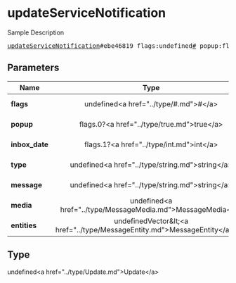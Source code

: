 # updateServiceNotification

Sample Description

<pre>
<a href="../constructor/updateServiceNotification.md">updateServiceNotification</a>#ebe46819 flags:undefined<a href="../type/#.md">#</a> popup:flags.0?<a href="../type/true.md">true</a> inbox_date:flags.1?<a href="../type/int.md">int</a> type:undefined<a href="../type/string.md">string</a> message:undefined<a href="../type/string.md">string</a> media:undefined<a href="../type/MessageMedia.md">MessageMedia</a> entities:undefinedVector&lt;<a href="../type/MessageEntity.md">MessageEntity</a>&gt; = undefined<a href="../type/Update.md">Update</a>;
</pre>

## Parameters

| Name | Type | Description |
|------|:----:|-------------|
| **flags** | undefined&lt;a href=&#34;../type/#.md&#34;&gt;#&lt;/a&gt; | Param description |
| **popup** | flags.0?&lt;a href=&#34;../type/true.md&#34;&gt;true&lt;/a&gt; | Param description |
| **inbox_date** | flags.1?&lt;a href=&#34;../type/int.md&#34;&gt;int&lt;/a&gt; | Param description |
| **type** | undefined&lt;a href=&#34;../type/string.md&#34;&gt;string&lt;/a&gt; | Param description |
| **message** | undefined&lt;a href=&#34;../type/string.md&#34;&gt;string&lt;/a&gt; | Param description |
| **media** | undefined&lt;a href=&#34;../type/MessageMedia.md&#34;&gt;MessageMedia&lt;/a&gt; | Param description |
| **entities** | undefinedVector&amp;lt;&lt;a href=&#34;../type/MessageEntity.md&#34;&gt;MessageEntity&lt;/a&gt;&amp;gt; | Param description |

## Type

undefined&lt;a href=&#34;../type/Update.md&#34;&gt;Update&lt;/a&gt;
